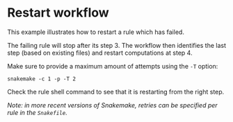 # Restart workflow

This example illustrates how to restart a rule which has failed.

The failing rule will stop after its step 3.
The workflow then identifies the last step (based on existing files) and restart computations at step 4.

Make sure to provide a maximum amount of attempts using the `-T` option:

```
snakemake -c 1 -p -T 2
```

Check the rule shell command to see that it is restarting from the right step.

*Note: in more recent versions of Snakemake, retries can be specified per rule in the `Snakefile`.*
